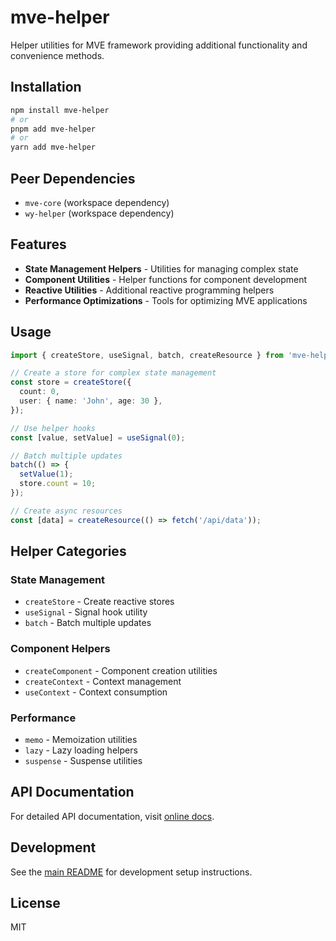 # mve-helper

Helper utilities for MVE framework providing additional functionality and convenience methods.

## Installation

```bash
npm install mve-helper
# or
pnpm add mve-helper
# or
yarn add mve-helper
```

## Peer Dependencies

- `mve-core` (workspace dependency)
- `wy-helper` (workspace dependency)

## Features

- **State Management Helpers** - Utilities for managing complex state
- **Component Utilities** - Helper functions for component development
- **Reactive Utilities** - Additional reactive programming helpers
- **Performance Optimizations** - Tools for optimizing MVE applications

## Usage

```typescript
import { createStore, useSignal, batch, createResource } from 'mve-helper';

// Create a store for complex state management
const store = createStore({
  count: 0,
  user: { name: 'John', age: 30 },
});

// Use helper hooks
const [value, setValue] = useSignal(0);

// Batch multiple updates
batch(() => {
  setValue(1);
  store.count = 10;
});

// Create async resources
const [data] = createResource(() => fetch('/api/data'));
```

## Helper Categories

### State Management

- `createStore` - Create reactive stores
- `useSignal` - Signal hook utility
- `batch` - Batch multiple updates

### Component Helpers

- `createComponent` - Component creation utilities
- `createContext` - Context management
- `useContext` - Context consumption

### Performance

- `memo` - Memoization utilities
- `lazy` - Lazy loading helpers
- `suspense` - Suspense utilities

## API Documentation

For detailed API documentation, visit [online docs](https://wy2010344.github.io/mve).

## Development

See the [main README](../README.md) for development setup instructions.

## License

MIT
